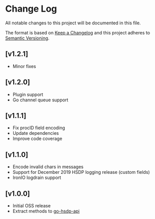 # Change Log
All notable changes to this project will be documented in this file.

The format is based on [Keep a Changelog](http://keepachangelog.com/)
and this project adheres to [Semantic Versioning](http://semver.org/).

##  [v1.2.1]
- Minor fixes

## [v1.2.0]

- Plugin support
- Go channel queue support

## [v1.1.1]

- Fix procID field encoding
- Update dependencies
- Improve code coverage

## [v1.1.0]

- Encode invalid chars in messages
- Support for December 2019 HSDP logging release (custom fields) 
- IronIO logdrain support

## [v1.0.0]

- Initial OSS release
- Extract methods to [go-hsdp-api](https://github.com/philips-software/go-hsdp-api)
